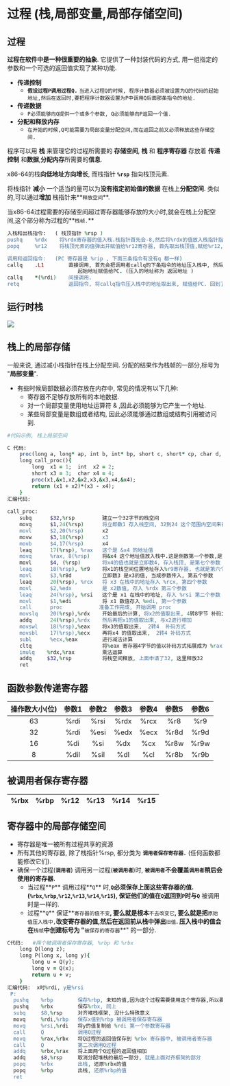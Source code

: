 # 过程 \(栈,局部变量,局部存储空间\)

## 过程

**过程在软件中是一种很重要的抽象**. 它提供了一种封装代码的方式, 用一组指定的参数和一个可选的返回值实现了某种功能.

* **传递控制**
  * **`假设过程P调用过程Q.`** `当进入过程Q的时候, 程序计数器必须被设置为Q的代码的起始地址,然后在返回时,要把程序计数器设置为P中调用Q后面那条指令的地址.`
* **传递数据**
  * `P必须能够向Q提供一个或多个参数, Q必须能够向P返回一个值.`
* **分配和释放内存**
  * `在开始的时候,Q可能需要为局部变量分配空间,而在返回之前又必须释放这些存储空间.`

程序可以用 **栈** 来管理它的过程所需要的 **存储空间**, **栈** 和 **程序寄存器** 存放着 **传递控制** 和**数据**,**分配内存**所需要的**信息**.

x86-64的栈**向低地址方向增长**, 而栈指针 **`%rsp`** 指向栈顶元素.

将栈指针 **减小** 一个适当的量可以为**没有指定初始值的数据** 在栈上**分配空间**. 类似的,可以通过**增加** 栈指针来**`释放空间`**.

当x86-64过程需要的存储空间超过寄存器能够存放的大小时,就会在栈上分配空间,这个部分称为过程的**`栈帧.`**

```ruby
入栈和出栈指令:   ( 栈顶指针 %rsp )
pushq    %rdx    将%rdx寄存器的值入栈.栈指针首先会-8,然后将%rdx的值放入栈指针指向的位置中.
popq     %r12    将栈顶元素的值弹出并赋值给%r12寄存器, 首先取出栈顶值,赋给%r12,然后栈指针+8

调用和返回指令:   (PC 寄存器是 %rip , 下面三条指令有没有q 都一样)
callq    .L1        直接调用, 首先会把调用者callq的下条指令的地址压入栈中, 然后将被调用者的
                       起始地址赋值给PC. (压入的地址称为 返回地址 )
callq    *(%rdi)    间接调用.
retq                返回指令, 将callq指令压入栈中的地址取出来, 赋值给PC. 回到了调用者的位置.
```

## 运行时栈

![](../.gitbook/assets/image.png)

## 栈上的局部存储

一般来说, 通过减小栈指针在栈上分配空间. 分配的结果作为栈帧的一部分,标号为 "**局部变量**".

* 有些时候局部数据必须存放在内存中, 常见的情况有以下几种:
  * 寄存器不足够存放所有的本地数据.
  * 对一个局部变量使用地址运算符 &  ,因此必须能够为它产生一个地址.
  * 某些局部变量是数组或者结构, 因此必须能够通过数组或结构引用被访问到.

```ruby
#代码示例, 栈上局部空间

C 代码:
    proc(long a, long* ap, int b, int* bp, short c, short* cp, char d, char* dp);
    long call_proc(){
        long  x1 = 1;  int  x2 = 2;
        short x3 = 3;  char x4 = 4;
        proc(x1,&x1,x2,&x2,x3,&x3,x4,&x4);
        return (x1 + x2)*(x3 - x4);
    }
汇编代码:
    
call_proc:
    subq      $32,%rsp         建立一个32字节的栈空间
    movq      $1,24(%rsp)      将立即数1 存入栈空间, 32到24 这个范围内空间来存储1, x1
    movl      $2,20(%rsp)      x2
    movw      $3,18(%rsp)      x3
    movb      $4,17(%rsp)      x4
    leaq      17(%rsp), %rax   这个是 &x4 的地址值
    movq      %rax, 8(%rsp)    将&x4 这个地址值放入栈中.这是倒数第一个参数,是第八个参数
    movl      $4, (%rsp)       将x4的值也就是立即数4, 存入栈顶, 是第七个参数
    leaq      18(%rsp), %r9    将x1的栈空间位置地址存入%r9寄存器, 也就是第六个参数
    movl      $3,%r8d          立即数3 是x3的值, 当成参数传入, 第五个参数
    leaq      20(%rsp), %rcx   将 x3 在栈中的地址存入 %rcx, 第四个参数
    movl      $2,%edx          是 x2数值, 存入 %rdx 第三个参数
    leaq      24(%rsp), %rsi   这个是 x1 在栈中的地址, 存入 %rsi 第二个参数
    movl      $1,%edi          将 x1 数值存入 %edi, 第一个参数
    call      proc            准备工作完成, 开始调用 proc
    movslq    20(%rsp),%rdx    开始最后的计算, 将x2的值取出来, 4转8字节 补码方式
    addq      24(%rsp),%rdx    然后再把x1的值取出来, 与x2进行相加
    movswl    18(%rsp),%eax    将x3的值取出来,  2转4  补码方式
    movsbl    17(%rsp),%ecx    再将x4 的值取出来,  2转4 补码方式
    subl      %ecx,%eax        进行减法计算
    cltq                       将%eax 寄存器4字节的值以补码方式拓展成为 %rax 8字节的值
    imulq    %rdx,%rax         乘法运算
    addq     $32,%rsp          将栈空间释放, 上面申请了32, 这里释放32
    ret
```

## 函数参数传递寄存器

| 操作数大小\(位\) | 参数1 | 参数2 | 参数3 | 参数4 | 参数5 | 参数6 |
| :---: | :---: | :---: | :---: | :---: | :---: | :---: |
| 63 | %rdi | %rsi | %rdx | %rcx | %r8 | %r9 |
| 32 | %rdi | %esi | %edx | %ecx | %r8d | %r9d |
| 16 | %di | %si | %dx | %cx | %r8w | %r9w |
| 8 | %dil | %sil | %dl | %cl | %r8b | %r9b |

## 被调用者保存寄存器

| %rbx | %rbp | %r12 | %r13 | %r14 | %r15 |
| :--- | :--- | :--- | :--- | :--- | :--- |


## 寄存器中的局部存储空间

* 寄存器是唯一被所有过程共享的资源
* 所有其他的寄存器, 除了栈指针%rsp, 都分类为 **`调用者保存寄存器.`** \(任何函数都能修改它们\).
* 确保一个过程\(**`调用者`**\) 调用另一过程\(**`被调用者`**\)时, **`被调用者`**不会覆盖**`调用者`**稍后会使用的**寄存器.**
  * 当过程**`P`** 调用过程**`Q`** 时,**`Q`**必须保存上面这些寄存器的值. \(`%rbx`,`%rbp`,`%r12`,`%r13`,`%r14`,`%r15`\), 保证他们的值在**`Q`**返回到**`P`**时与**`Q`** 被调用时是一样的.
  * 过程**`Q`** 保证**`寄存器的值不变`**, 要么就是根本**`不去改变它`**, 要么就是把**`原始值压入栈中,`**改变寄存器的值,然后在返回前从栈中弹出**`旧值`**.    压入栈中的值会在**`栈帧`**中创建标号为 "**`被保存的寄存器`**" 的一部分.

```ruby
C代码:   #两个被调用者保存寄存器, %rbp 和 %rbx
    long Q(long z);
    long P(long x, long y){
        long u = Q(y);
        long v = Q(x);
        return u + v;
    }
汇编代码:  x时%rdi, y是%rsi
 P:
  pushq    %rbp        保存%rbp, 未知的值,因为这个过程需要使用这个寄存器,所以要入栈
  pushq    %rbx        保存%rbx, 同上
  subq     $8,%rsp     对齐堆栈框架, 没什么特殊意义
  movq     %rdi,%rbp   保存x值到%rbp 被调用者保存寄存器
  movq     %rsi,%rdi   将y的值复制给 %rdi 第一个参数寄存器
  call     Q           调用Q过程
  movq     %rax,%rbx   将Q过程的返回值保存到 %rbx 寄存器中, 被调用者寄存器
  call     Q           第二次调用Q过程
  addq     %rbx,%rax   将上面两个Q过程的返回值相加
  addq     $8,%rsp     取消分配堆栈的最后一部分, 就是上面对齐框架的部分
  popq     %rbx        出栈, 还原%rbx的值
  popq     %rbp        出栈, 还原%rbp的值
  ret        
```













